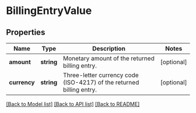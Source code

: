 # BillingEntryValue

## Properties
Name | Type | Description | Notes
------------ | ------------- | ------------- | -------------
**amount** | **string** | Monetary amount of the returned billing entry. | [optional] 
**currency** | **string** | Three-letter currency code (ISO-4217) of the returned billing entry. | [optional] 

[[Back to Model list]](../../README.md#documentation-for-models) [[Back to API list]](../../README.md#documentation-for-api-endpoints) [[Back to README]](../../README.md)

